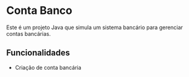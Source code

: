 # Conta Banco

Este é um projeto Java que simula um sistema bancário para gerenciar contas bancárias.

## Funcionalidades

- Criação de conta bancária



